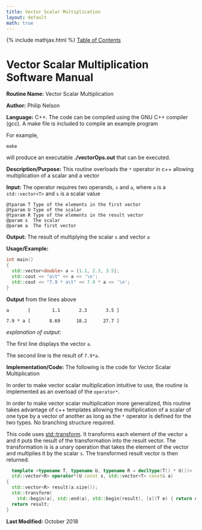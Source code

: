 ```yaml
---
title: Vector Scalar Multiplication
layout: default
math: true
---
```

{% include mathjax.html %}
<a href="https://philipnelson5.github.io/math4610/SoftwareManual"> Table of Contents </a>
# Vector Scalar Multiplication Software Manual

**Routine Name:** Vector Scalar Multiplication

**Author:** Philip Nelson

**Language:** C++. The code can be compiled using the GNU C++ compiler (gcc). A make file is included to compile an example program

For example,

```
make
```

will produce an executable **./vectorOps.out** that can be executed.

**Description/Purpose:** This routine overloads the `*` operator in c++ allowing multiplication of a scalar and a vector

**Input:** The operator requires two operands, `s` and `a`, where `a` is a `std::vector<T>` and `s` is a scalar value

```
@tparam T Type of the elements in the first vector
@tparam U Type of the scalar
@tparam R Type of the elements in the result vector
@param s  The scalar
@param a  The first vector
```

**Output:** The result of multiplying the scalar `s` and vector `a`

**Usage/Example:**

``` cpp
int main()
{
  std::vector<double> a = {1.1, 2.3, 3.5};
  std::cout << "a\t" << a << '\n';
  std::cout << "7.9 * a\t" << 7.9 * a << '\n';
}
```

**Output** from the lines above
```
a       [        1.1       2.3       3.5 ]

7.9 * a [       8.69      18.2      27.7 ]
```

_explanation of output_:

The first line displays the vector `a`.

The second line is the result of `7.9*a`.

**Implementation/Code:** The following is the code for Vector Scalar Multiplication

In order to make vector scalar multiplication intuitive to use, the routine is implemented as an overload of the `operator*`.

In order to make vector scalar multiplication more generalized, this routine takes advantage of c++ templates allowing the multiplication of a scalar of one type by a vector of another as long as the `*` operator is defined for the two types. No branching structure required.

This code uses [std::transform](https://en.cppreference.com/w/cpp/algorithm/transform). It transforms each element of the vector `a` and it puts the result of the transformation into the result vector. The transformation is is a unary operation that takes the element of the vector and multiplies it by the scalar `s`. The transformed result vector is then returned.


``` cpp
  template <typename T, typename U, typename R = decltype(T() * U())>
  std::vector<R> operator*(U const s, std::vector<T> const& a)
{
  std::vector<R> result(a.size());
  std::transform(
    std::begin(a), std::end(a), std::begin(result), [s](T e) { return e * s; });
  return result;
}
```

**Last Modified:** October 2018
